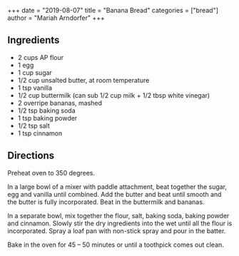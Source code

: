 +++
date = "2019-08-07"
title = "Banana Bread"
categories = ["bread"]
author = "Mariah Arndorfer"
+++


## Ingredients

- 2 cups AP flour
- 1 egg
- 1 cup sugar
- 1/2 cup unsalted butter, at room temperature
- 1 tsp vanilla
- 1/2 cup buttermilk (can sub 1/2 cup milk + 1/2 tbsp white vinegar)
- 2 overripe bananas, mashed
- 1/2 tsp baking soda
- 1 tsp baking powder
- 1/2 tsp salt
- 1 tsp cinnamon


## Directions

Preheat oven to 350 degrees.

In a large bowl of a mixer with paddle attachment, beat together the sugar, egg and vanilla until combined. Add the butter and beat until smooth and the butter is fully incorporated. Beat in the buttermilk and bananas.

In a separate bowl, mix together the flour, salt, baking soda, baking powder and cinnamon. Slowly stir the dry ingredients into the wet until all the flour is incorporated. Spray a loaf pan with non-stick spray and pour in the batter.

Bake in the oven for 45 – 50 minutes or until a toothpick comes out clean.
